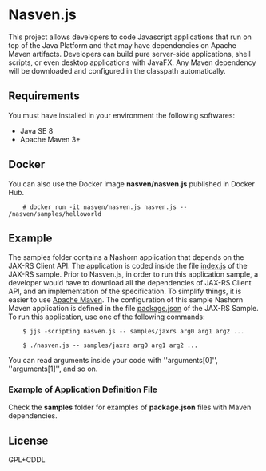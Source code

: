 Nasven.js
=====
This project allows developers to code Javascript applications that run on top of the Java Platform and that may have dependencies on Apache Maven artifacts. Developers can build pure server-side applications, shell scripts, or even desktop applications with JavaFX. Any Maven dependency will be downloaded and configured in the classpath automatically.

## Requirements
You must have installed in your environment the following softwares:
 - Java SE 8
 - Apache Maven 3+

## Docker
You can also use the Docker image **nasven/nasven.js** published in Docker Hub.

        # docker run -it nasven/nasven.js nasven.js -- /nasven/samples/helloworld

## Example
The samples folder contains a Nashorn application that depends on the JAX-RS Client API. The application is coded inside the file [index.js](samples/jaxrs/index.js) of the JAX-RS sample. Prior to Nasven.js, in order to run this application sample, a developer would have to download all the dependencies of JAX-RS Client API, and an implementation of the specification. To simplify things, it is easier to use [Apache Maven](http://maven.apache.org). The configuration of this sample Nashorn Maven application is defined in the file [package.json](samples/jaxrs/package.json) of the JAX-RS Sample. To run this application, use one of the following commands:

        $ jjs -scripting nasven.js -- samples/jaxrs arg0 arg1 arg2 ...
        
        $ ./nasven.js -- samples/jaxrs arg0 arg1 arg2 ...

You can read arguments inside your code with ''arguments[0]'', ''arguments[1]'', and so on.

### Example of Application Definition File
Check the **samples** folder for examples of **package.json** files with Maven dependencies. 

## License
GPL+CDDL
